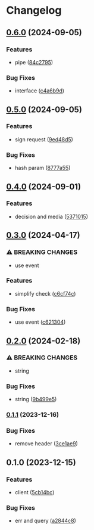 # Changelog

## [0.6.0](https://www.github.com/brokeyourbike/veriff-api-client-go/compare/v0.5.0...v0.6.0) (2024-09-05)


### Features

* pipe ([84c2795](https://www.github.com/brokeyourbike/veriff-api-client-go/commit/84c2795316bb6678f9404c47923814babb8838c8))


### Bug Fixes

* interface ([c4a6b9d](https://www.github.com/brokeyourbike/veriff-api-client-go/commit/c4a6b9d754dd641b6f643b58687b0d96d6e8a01e))

## [0.5.0](https://www.github.com/brokeyourbike/veriff-api-client-go/compare/v0.4.0...v0.5.0) (2024-09-05)


### Features

* sign request ([9ed48d5](https://www.github.com/brokeyourbike/veriff-api-client-go/commit/9ed48d574f1a854de51e4af0a4c0c9b99928e701))


### Bug Fixes

* hash param ([8777a55](https://www.github.com/brokeyourbike/veriff-api-client-go/commit/8777a55ae401556d88d60b4e4cf6c1bf7fd78ef0))

## [0.4.0](https://www.github.com/brokeyourbike/veriff-api-client-go/compare/v0.3.0...v0.4.0) (2024-09-01)


### Features

* decision and media ([5371015](https://www.github.com/brokeyourbike/veriff-api-client-go/commit/5371015f7d4ae2226173758f81925b935b4f3d5d))

## [0.3.0](https://www.github.com/brokeyourbike/veriff-api-client-go/compare/v0.2.0...v0.3.0) (2024-04-17)


### ⚠ BREAKING CHANGES

* use event

### Features

* simplify check ([c6cf74c](https://www.github.com/brokeyourbike/veriff-api-client-go/commit/c6cf74c8ee18161d851fde8029f69564a5e25f37))


### Bug Fixes

* use event ([c621304](https://www.github.com/brokeyourbike/veriff-api-client-go/commit/c6213043a15594bf0f5f67cd266d0ce591dc479f))

## [0.2.0](https://www.github.com/brokeyourbike/veriff-api-client-go/compare/v0.1.1...v0.2.0) (2024-02-18)


### ⚠ BREAKING CHANGES

* string

### Bug Fixes

* string ([9b499e5](https://www.github.com/brokeyourbike/veriff-api-client-go/commit/9b499e5aa450c8530b963a062853890168454058))

### [0.1.1](https://www.github.com/brokeyourbike/veriff-api-client-go/compare/v0.1.0...v0.1.1) (2023-12-16)


### Bug Fixes

* remove header ([3ce1ae9](https://www.github.com/brokeyourbike/veriff-api-client-go/commit/3ce1ae9a3d15a835566005f3edf979d0ea143fed))

## 0.1.0 (2023-12-15)


### Features

* client ([5cb14bc](https://www.github.com/brokeyourbike/veriff-api-client-go/commit/5cb14bc1f3786eb6ab6cf0248a4f0b92d313ff4e))


### Bug Fixes

* err and query ([a2844c8](https://www.github.com/brokeyourbike/veriff-api-client-go/commit/a2844c83ce43eabbc0df27e49b52253379525c29))
